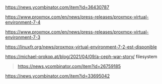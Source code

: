 
https://news.ycombinator.com/item?id=36430787

https://www.proxmox.com/en/news/press-releases/proxmox-virtual-environment-7-4

https://www.proxmox.com/en/news/press-releases/proxmox-virtual-environment-7-3

https://linuxfr.org/news/proxmox-virtual-environment-7-2-est-disponible

https://michael-prokop.at/blog/2021/04/09/a-ceph-war-story/ filesystem
> https://news.ycombinator.com/item?id=26759185

https://news.ycombinator.com/item?id=33695042